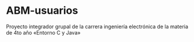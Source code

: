 # ABM-usuarios
Proyecto integrador grupal de la carrera ingeniería electrónica de la materia de 4to año «Entorno C y Java»

